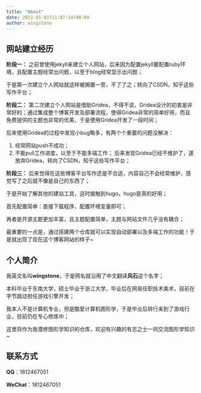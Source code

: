 ```yaml
---
title: "About"
date: 2022-01-01T11:07:14+08:00
author: wingstone
---
```


## 网站建立经历

**阶段一：** 之前曾使用jekyll来建立个人网站，后来因为配置jekyll要配置ruby环境，且配置主题经常出问题，以至于blog经常显示出问题；

于是第一次建立个人网站就这样被搁置一旁，不了了之；转向了CSDN，知乎这些写作平台；

**阶段二：** 第二次建立个人网站是借助Gridea，不得不说，Gridea设计的初衷是非常好的；通过集成整个博客开发及部署流程，使得Gridea非常的简单好用，而且免费提供的主题也非常的优美，于是使用Gridea开发了一段时间；

后来使用Gridea的过程中发现小bug略多，有两个个重要的问题没解决：
1. 经常网站push不成功；
2. 不能pull工作进度，以至于不能多端工作；
后来发现Gridea已经不维护了，遂放弃Gridea，转向了CSDN，知乎这些写作平台；

**阶段三：** 后来觉得在这些博客平台写作还是不合适，内容自己不会经常维护，感觉写了之后就不像是自己的东西了；

于是开始了解其他的建站工具，这时接触到hugo，hugo是真的好用；

首先配置简单：直接下载程序，配置环境变量即可；

再者是开源主题更加丰富，且主题配置简单，主题与网站文件几乎没有耦合；

最重要的一点是，通过搭建两个仓库就可以实现自动部署以及多端工作的功能！于是就出现了现在这个博客网站的样子~

## 个人简介

我英文名叫**wingstone**，于是网名就沿用了中文翻译**风石**这个名字；

本科毕业于东南大学，硕士毕业于浙江大学，毕业后在网易任职技术美术，目前在字节跳动担任游戏引擎开发；

我本人不是计算机专业，但是酷爱计算机图形学，于是毕业后转行来到了游戏行业，目前仍在专心修炼中；

这里将作为我潜修图形学知识的仓库，欢迎有兴趣的有志之士一同交流图形学知识~

## 联系方式

**QQ**：1812467051

**WeChat**：1812467051